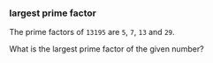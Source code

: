 ### largest prime factor

The prime factors of `13195` are `5`, `7`, `13` and `29`.

What is the largest prime factor of the given number?
